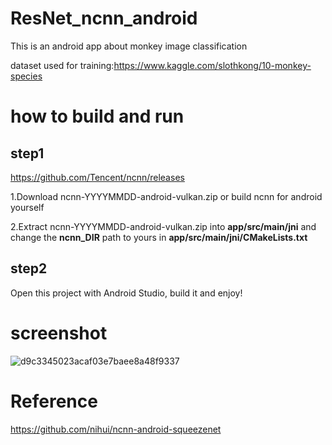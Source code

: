# ResNet_ncnn_android
This is an android app about monkey image classification

dataset used for training:https://www.kaggle.com/slothkong/10-monkey-species

# how to build and run
## step1
https://github.com/Tencent/ncnn/releases

1.Download ncnn-YYYYMMDD-android-vulkan.zip or build ncnn for android yourself

2.Extract ncnn-YYYYMMDD-android-vulkan.zip into **app/src/main/jni** and change the **ncnn_DIR** path to yours in **app/src/main/jni/CMakeLists.txt**

## step2
Open this project with Android Studio, build it and enjoy!

# screenshot

![d9c3345023acaf03e7baee8a48f9337](https://user-images.githubusercontent.com/56180347/174019245-ad39a48f-e2d7-4be6-98b5-6a55cf8d4481.jpg)

# Reference

https://github.com/nihui/ncnn-android-squeezenet
